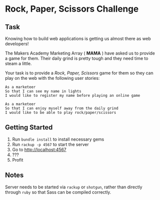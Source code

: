 # Rock, Paper, Scissors Challenge

## Task

Knowing how to build web applications is getting us almost there as web developers!

The Makers Academy Marketing Array ( **MAMA** ) have asked us to provide a game for them. Their daily grind is pretty tough and they need time to steam a little.

Your task is to provide a _Rock, Paper, Scissors_ game for them so they can play on the web with the following user stories:

```
As a marketeer
So that I can see my name in lights
I would like to register my name before playing an online game

As a marketeer
So that I can enjoy myself away from the daily grind
I would like to be able to play rock/paper/scissors
```

## Getting Started

1. Run `bundle install` to install necessary gems
1. Run `rackup -p 4567` to start the server
1. Go to [http://localhost:4567](http://localhost:4567)
1. ???
1. Profit

## Notes

Server needs to be started via `rackup` or `shotgun`, rather than directly through `ruby` so that Sass can be compiled correctly.
